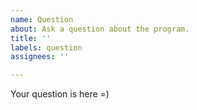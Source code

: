 ```yaml
---
name: Question
about: Ask a question about the program.
title: ''
labels: question
assignees: ''

---
```


Your question is here =)
